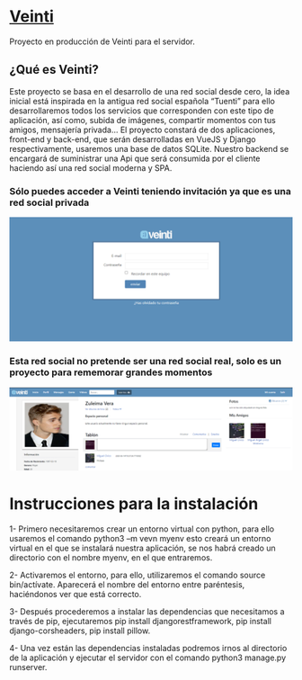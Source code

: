 # [Veinti](https://hardcore-mclean-eab0d9.netlify.app/)

Proyecto en producción de Veinti para el servidor.

## ¿Qué es Veinti?

Este proyecto se basa en el desarrollo de una red social desde cero, la idea inicial está inspirada en la antigua red social española “Tuenti” para ello desarrollaremos todos los servicios que corresponden con este tipo de aplicación, así como, subida de imágenes, compartir momentos con tus amigos, mensajería privada... 
El proyecto constará de dos aplicaciones, front-end y back-end, que serán desarrolladas en VueJS y Django respectivamente, usaremos una base de datos SQLite. Nuestro backend se encargará de suministrar una Api que será consumida por el cliente haciendo así una red social moderna y SPA. 
### Sólo puedes acceder a Veinti teniendo invitación ya que es una red social privada
![Imagen de inicio de Veinti](https://github.com/bmacm9/DIST-VEINTI/blob/master/static/0.png?raw=true)


### Esta red social no pretende ser una red social real, solo es un proyecto para rememorar grandes momentos

![Imagen de perfil de Veinti](https://github.com/bmacm9/DIST-VEINTI/blob/master/static/8.png?raw=true)


# Instrucciones para la instalación

1- Primero necesitaremos crear un entorno virtual con python, para ello usaremos el comando python3 –m vevn myenv esto creará un entorno virtual en el que se instalará nuestra aplicación, se nos habrá creado un directorio con el nombre myenv, en el que entraremos. 

2- Activaremos el entorno, para ello, utilizaremos el comando source bin/actívate. Aparecerá el nombre del entorno entre paréntesis, haciéndonos ver que está correcto. 

3- Después procederemos a instalar las dependencias que necesitamos a través de pip, ejecutaremos pip install djangorestframework, pip install django-corsheaders, pip install pillow. 

4- Una vez están las dependencias instaladas podremos irnos al directorio de la aplicación y ejecutar el servidor con el comando python3 manage.py runserver.

